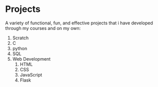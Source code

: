 # Projects
 A variety of functional, fun, and effective projects that i have developed through my courses and on my own:
 
1. Scratch
1. C
1. python
1. SQL
1. Web Development
    1. HTML
    1. CSS
    1. JavaScript
    1. Flask